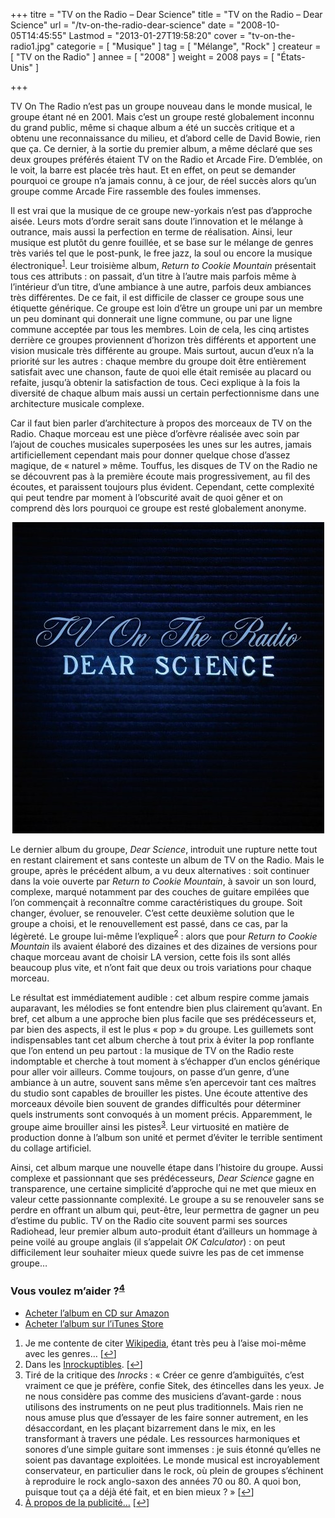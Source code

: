+++
titre = "TV on the Radio &#8211; Dear Science"
title = "TV on the Radio &#8211; Dear Science"
url = "/tv-on-the-radio-dear-science"
date = "2008-10-05T14:45:55"
Lastmod = "2013-01-27T19:58:20"
cover = "tv-on-the-radio1.jpg"
categorie = [ "Musique" ]
tag = [ "Mélange", "Rock" ]
createur = [ "TV on the Radio" ]
annee = [ "2008" ]
weight = 2008
pays = [ "États-Unis" ]

+++

<p>TV On The Radio n&rsquo;est pas un groupe nouveau dans le monde musical, le groupe étant né en 2001. Mais c&rsquo;est un groupe resté globalement inconnu du grand public, même si chaque album a été un succès critique et a obtenu une reconnaissance du milieu, et d&rsquo;abord celle de David Bowie, rien que ça. Ce dernier, à la sortie du premier album, a même déclaré que ses deux groupes préférés étaient TV on the Radio et Arcade Fire. D&rsquo;emblée, on le voit, la barre est placée très haut. Et en effet, on peut se demander pourquoi ce groupe n&rsquo;a jamais connu, à ce jour, de réel succès alors qu&rsquo;un groupe comme Arcade Fire rassemble des foules immenses.</p>
<p>Il est vrai que la musique de ce groupe new-yorkais n&rsquo;est pas d&rsquo;approche aisée. Leurs mots d&rsquo;ordre serait sans doute l&rsquo;innovation et le mélange à outrance, mais aussi la perfection en terme de réalisation. Ainsi, leur musique est plutôt du genre fouillée, et se base sur le mélange de genres très variés tel que le post-punk, le free jazz, la soul ou encore la musique électronique<sup><a href="#footnote_0_770" id="identifier_0_770" class="footnote-link footnote-identifier-link" title="Je me contente de citer Wikipedia, &eacute;tant tr&egrave;s peu &agrave; l&rsquo;aise moi-m&ecirc;me avec les genres&hellip;">1</a></sup>. Leur troisième album, <em>Return to Cookie Mountain</em> présentait tous ces attributs : on passait, d&rsquo;un titre à l&rsquo;autre mais parfois même à l&rsquo;intérieur d&rsquo;un titre, d&rsquo;une ambiance à une autre, parfois deux ambiances très différentes. De ce fait, il est difficile de classer ce groupe sous une étiquette générique. Ce groupe est loin d&rsquo;être un groupe uni par un membre un peu dominant qui donnerait une ligne commune, ou par une ligne commune acceptée par tous les membres. Loin de cela, les cinq artistes derrière ce groupes proviennent d&rsquo;horizon très différents et apportent une vision musicale très différente au groupe. Mais surtout, aucun d&rsquo;eux n&rsquo;a la priorité sur les autres : chaque membre du groupe doit être entièrement satisfait avec une chanson, faute de quoi elle était remisée au placard ou refaite, jusqu&rsquo;à obtenir la satisfaction de tous. Ceci explique à la fois la diversité de chaque album mais aussi un certain perfectionnisme dans une architecture musicale complexe.</p>
<p>Car il faut bien parler d&rsquo;architecture à propos des morceaux de TV on the Radio. Chaque morceau est une pièce d&rsquo;orfèvre réalisée avec soin par l&rsquo;ajout de couches musicales superposées les unes sur les autres, jamais artificiellement cependant mais pour donner quelque chose d&rsquo;assez magique, de &laquo;&nbsp;naturel&nbsp;&raquo; même. Touffus, les disques de TV on the Radio ne se découvrent pas à la première écoute mais progressivement, au fil des écoutes, et paraissent toujours plus évident. Cependant, cette complexité qui peut tendre par moment à l&rsquo;obscurité avait de quoi gêner et on comprend dès lors pourquoi ce groupe est resté globalement anonyme.</p>
<p style="text-align: center;"><img class="size-full wp-image-2707 aligncenter" title="tv-on-the-radio-dear-science-2008" src="tv-on-the-radio-dear-science-2008.jpg" alt="" width="499" height="498" /></p>
<p>Le dernier album du groupe, <em>Dear Science</em>, introduit une rupture nette tout en restant clairement et sans conteste un album de TV on the Radio. Mais le groupe, après le précédent album, a vu deux alternatives : soit continuer dans la voie ouverte par <em>Return to Cookie Mountain</em>, à savoir un son lourd, complexe, marqué notamment par des couches de guitare empilées que l&rsquo;on commençait à reconnaître comme caractéristiques du groupe. Soit changer, évoluer, se renouveler. C&rsquo;est cette deuxième solution que le groupe a choisi, et le renouvellement est passé, dans ce cas, par la légèreté. Le groupe lui-même l&rsquo;explique<sup><a href="#footnote_1_770" id="identifier_1_770" class="footnote-link footnote-identifier-link" title="Dans les Inrockuptibles.">2</a></sup> : alors que pour <em>Return to Cookie Mountain</em> ils avaient élaboré des dizaines et des dizaines de versions pour chaque morceau avant de choisir LA version, cette fois ils sont allés beaucoup plus vite, et n&rsquo;ont fait que deux ou trois variations pour chaque morceau.</p>
<p>Le résultat est immédiatement audible : cet album respire comme jamais auparavant, les mélodies se font entendre bien plus clairement qu&rsquo;avant. En bref, cet album a une approche bien plus facile que ses prédécesseurs et, par bien des aspects, il est le plus &laquo;&nbsp;pop&nbsp;&raquo; du groupe. Les guillemets sont indispensables tant cet album cherche à tout prix à éviter la pop ronflante que l&rsquo;on entend un peu partout : la musique de TV on the Radio reste indomptable et cherche à tout moment à s&rsquo;échapper d&rsquo;un enclos générique pour aller voir ailleurs. Comme toujours, on passe d&rsquo;un genre, d&rsquo;une ambiance à un autre, souvent sans même s&rsquo;en apercevoir tant ces maîtres du studio sont capables de brouiller les pistes. Une écoute attentive des morceaux dévoile bien souvent de grandes difficultés pour déterminer quels instruments sont convoqués à un moment précis. Apparemment, le groupe aime brouiller ainsi les pistes<sup><a href="#footnote_2_770" id="identifier_2_770" class="footnote-link footnote-identifier-link" title="Tir&eacute; de la critique des Inrocks : &laquo;&nbsp;Cr&eacute;er ce genre d&rsquo;ambigu&iuml;t&eacute;s, c&rsquo;est vraiment ce que je pr&eacute;f&egrave;re, confie Sitek, des &eacute;tincelles dans les yeux. Je ne nous consid&egrave;re pas comme des musiciens d&rsquo;avant-garde : nous utilisons des instruments on ne peut plus traditionnels. Mais rien ne nous amuse plus que d&rsquo;essayer de les faire sonner autrement, en les d&eacute;saccordant, en les pla&ccedil;ant bizarrement dans le mix, en les transformant &agrave; travers une p&eacute;dale. Les ressources harmoniques et sonores d&rsquo;une simple guitare sont immenses : je suis &eacute;tonn&eacute; qu&rsquo;elles ne soient pas davantage exploit&eacute;es. Le monde musical est incroyablement conservateur, en particulier dans le rock, o&ugrave; plein de groupes s&rsquo;&eacute;chinent &agrave; reproduire le rock anglo-saxon des ann&eacute;es 70 ou 80. A quoi bon, puisque tout &ccedil;a a d&eacute;j&agrave; &eacute;t&eacute; fait, et en bien mieux ?&nbsp;&raquo;">3</a></sup>. Leur virtuosité en matière de production donne à l&rsquo;album son unité et permet d&rsquo;éviter le terrible sentiment du collage artificiel.</p>
<p>Ainsi, cet album marque une nouvelle étape dans l&rsquo;histoire du groupe. Aussi complexe et passionnant que ses prédécesseurs, <em>Dear Science</em> gagne en transparence, une certaine simplicité d&rsquo;approche qui ne met que mieux en valeur cette passionnante complexité. Le groupe a su se renouveler sans se perdre en offrant un album qui, peut-être, leur permettra de gagner un peu d&rsquo;estime du public. TV on the Radio cite souvent parmi ses sources Radiohead, leur premier album auto-produit étant d&rsquo;ailleurs un hommage à peine voilé au groupe anglais (il s&rsquo;appelait <em>OK Calculator</em>) : on peut difficilement leur souhaiter mieux quede suivre les pas de cet immense groupe&#8230;</p>
<div class="amazon">
<h3>Vous voulez m&rsquo;aider ?<sup><a href="#footnote_3_770" id="identifier_3_770" class="footnote-link footnote-identifier-link" title="&Agrave; propos de la publicit&eacute;&hellip;">4</a></sup></h3>
<ul>
<li><a href="http://www.amazon.fr/gp/product/B001EOQTSI/ref=as_li_ss_tl?ie=UTF8&#038;tag=leblogdenic07-21&#038;linkCode=as2&#038;camp=1642&#038;creative=19458&#038;creativeASIN=B001EOQTSI">Acheter l&rsquo;album en CD sur Amazon</a></li>
<li><a href="https://itunes.apple.com/fr/album/dear-science-bonus-track-version/id289963250">Acheter l&rsquo;album sur l&rsquo;iTunes Store</a></li>
</ul>
</div>
<ol class="footnotes"><li id="footnote_0_770" class="footnote">Je me contente de citer <a href="http://en.wikipedia.org/wiki/TV_on_the_Radio">Wikipedia</a>, étant très peu à l&rsquo;aise moi-même avec les genres&#8230; [<a href="#identifier_0_770" class="footnote-link footnote-back-link">&#8617;</a>]</li><li id="footnote_1_770" class="footnote">Dans les <a href="http://www.lesinrocks.com/musique/musique-article/dear-science-tv-on-the-radio/?cHash=dafa442146">Inrockuptibles</a>. [<a href="#identifier_1_770" class="footnote-link footnote-back-link">&#8617;</a>]</li><li id="footnote_2_770" class="footnote">Tiré de la critique des <em>Inrocks</em> : &laquo;&nbsp;Créer ce genre d’ambiguïtés, c’est vraiment ce que je préfère, confie Sitek, des étincelles dans les yeux. Je ne nous considère pas comme des musiciens d’avant-garde : nous utilisons des instruments on ne peut plus traditionnels. Mais rien ne nous amuse plus que d’essayer de les faire sonner autrement, en les désaccordant, en les plaçant bizarrement dans le mix, en les transformant à travers une pédale. Les ressources harmoniques et sonores d&rsquo;une simple guitare sont immenses : je suis étonné qu’elles ne soient pas davantage exploitées. Le monde musical est incroyablement conservateur, en particulier dans le rock, où plein de groupes s’échinent à reproduire le rock anglo-saxon des années 70 ou 80. A quoi bon, puisque tout ça a déjà été fait, et en bien mieux ?&nbsp;&raquo; [<a href="#identifier_2_770" class="footnote-link footnote-back-link">&#8617;</a>]</li><li id="footnote_3_770" class="footnote"><a href="http://voiretmanger.fr/soutien/">À propos de la publicité…</a> [<a href="#identifier_3_770" class="footnote-link footnote-back-link">&#8617;</a>]</li></ol>
